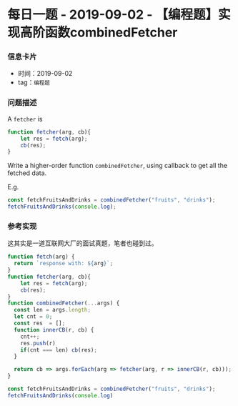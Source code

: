 # 每日一题 - 2019-09-02 - 【编程题】实现高阶函数combinedFetcher

### 信息卡片

- 时间：2019-09-02
- tag：`编程题`

### 问题描述

A `fetcher` is
```js
function fetcher(arg, cb){
	let res = fetch(arg);
	cb(res);
}
```
Write a higher-order function `combinedFetcher`, using callback to get all the fetched data.

E.g.

```js
const fetchFruitsAndDrinks = combinedFetcher("fruits", "drinks");
fetchFruitsAndDrinks(console.log);
```

### 参考实现

这其实是一道互联网大厂的面试真题，笔者也碰到过。

```js
function fetch(arg) {
  return `response with: ${arg}`;
}
function fetcher(arg, cb){
	let res = fetch(arg);
	cb(res);
}
function combinedFetcher(...args) {
  const len = args.length;
  let cnt = 0;
  const res  = [];
  function innerCB(r, cb) {
    cnt++;
    res.push(r)
    if(cnt === len) cb(res);
  }

  return cb => args.forEach(arg => fetcher(arg, r => innerCB(r, cb)));
}

const fetchFruitsAndDrinks = combinedFetcher("fruits", "drinks");
fetchFruitsAndDrinks(console.log)
```

